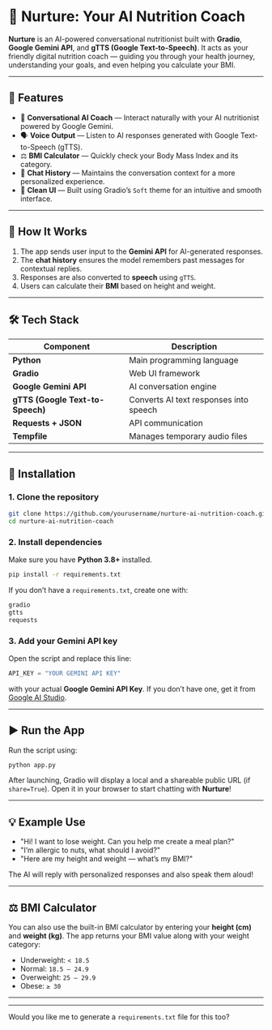 
# 🥗 Nurture: Your AI Nutrition Coach

**Nurture** is an AI-powered conversational nutritionist built with **Gradio**, **Google Gemini API**, and **gTTS (Google Text-to-Speech)**.
It acts as your friendly digital nutrition coach — guiding you through your health journey, understanding your goals, and even helping you calculate your BMI.

---

## 🌟 Features

* 🤖 **Conversational AI Coach** — Interact naturally with your AI nutritionist powered by Google Gemini.
* 🗣️ **Voice Output** — Listen to AI responses generated with Google Text-to-Speech (gTTS).
* ⚖️ **BMI Calculator** — Quickly check your Body Mass Index and its category.
* 💬 **Chat History** — Maintains the conversation context for a more personalized experience.
* 🎨 **Clean UI** — Built using Gradio’s `Soft` theme for an intuitive and smooth interface.

---

## 🧠 How It Works

1. The app sends user input to the **Gemini API** for AI-generated responses.
2. The **chat history** ensures the model remembers past messages for contextual replies.
3. Responses are also converted to **speech** using `gTTS`.
4. Users can calculate their **BMI** based on height and weight.

---

## 🛠️ Tech Stack

| Component                        | Description                            |
| -------------------------------- | -------------------------------------- |
| **Python**                       | Main programming language              |
| **Gradio**                       | Web UI framework                       |
| **Google Gemini API**            | AI conversation engine                 |
| **gTTS (Google Text-to-Speech)** | Converts AI text responses into speech |
| **Requests + JSON**              | API communication                      |
| **Tempfile**                     | Manages temporary audio files          |

---

## 🚀 Installation

### 1. Clone the repository

```bash
git clone https://github.com/yourusername/nurture-ai-nutrition-coach.git
cd nurture-ai-nutrition-coach
```

### 2. Install dependencies

Make sure you have **Python 3.8+** installed.

```bash
pip install -r requirements.txt
```

If you don’t have a `requirements.txt`, create one with:

```txt
gradio
gtts
requests
```

### 3. Add your Gemini API key

Open the script and replace this line:

```python
API_KEY = "YOUR GEMINI API KEY"
```

with your actual **Google Gemini API Key**.
If you don’t have one, get it from [Google AI Studio](https://aistudio.google.com/).

---

## ▶️ Run the App

Run the script using:

```bash
python app.py
```

After launching, Gradio will display a local and a shareable public URL (if `share=True`).
Open it in your browser to start chatting with **Nurture**!

---

## 💡 Example Use

* "Hi! I want to lose weight. Can you help me create a meal plan?"
* "I’m allergic to nuts, what should I avoid?"
* "Here are my height and weight — what’s my BMI?"

The AI will reply with personalized responses and also speak them aloud!

---

## ⚖️ BMI Calculator

You can also use the built-in BMI calculator by entering your **height (cm)** and **weight (kg)**.
The app returns your BMI value along with your weight category:

* Underweight: `< 18.5`
* Normal: `18.5 – 24.9`
* Overweight: `25 – 29.9`
* Obese: `≥ 30`

---

---

Would you like me to generate a `requirements.txt` file for this too?
